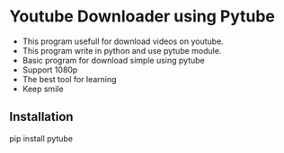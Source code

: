 # Youtube Downloader using Pytube
- This program usefull for download videos on youtube.<br>
- This program write in python and use pytube module.<br>
- Basic program for download simple using pytube
- Support 1080p
- The best tool for learning
- Keep smile

<h2>Installation</h2>
pip install pytube

